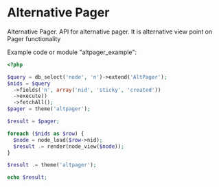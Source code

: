 Alternative Pager
========

Alternative Pager. API for alternative pager. It is alternative view point on Pager functionality


Example code or module "altpager_example":

```php
<?php

$query = db_select('node', 'n')->extend('AltPager');
$nids = $query
  ->fields('n', array('nid', 'sticky', 'created'))
  ->execute()
  ->fetchAll();
$pager = theme('altpager');

$result = $pager;

foreach ($nids as $row) {
  $node = node_load($row->nid);
  $result .= render(node_view($node));
}

$result .= theme('altpager');

echo $result;
```
